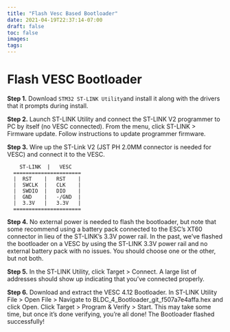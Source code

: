 ```yaml
---
title: "Flash Vesc Based Bootloader"
date: 2021-04-19T22:37:14-07:00
draft: false
toc: false
images:
tags: 
---
```


# Flash VESC Bootloader

**Step 1.** Download `STM32 ST-LINK Utility`and install it along with the drivers that it prompts during install.

**Step 2.** Launch ST-LINK Utility and connect the ST-LINK V2 programmer to PC by itself (no VESC connected). From the menu, click ST-LINK > Firmware update. Follow instructions to update programmer firmware.

**Step 3.** Wire up the ST-Link V2 (JST PH 2.0MM connector is needed for VESC) and connect it to the VESC.
```
    ST-LINK  |   VESC
  ======================
  |  RST    |   RST    |
  |  SWCLK  |   CLK    |
  |  SWDIO  |   DIO    |
  |  GND    |   -/GND  |
  |  3.3V   |   3.3V   |
  ======================
```
**Step 4.** No external power is needed to flash the bootloader, but note that some recommend using a battery pack connected to the ESC’s XT60 connector in lieu of the ST-LINK’s 3.3V power rail. In the past, we’ve flashed the bootloader on a VESC by using the ST-LINK 3.3V power rail and no external battery pack with no issues. You should choose one or the other, but not both.

**Step 5.** In the ST-LINK Utility, click Target > Connect. A large list of addresses should show up indicating that you’ve connected properly.

**Step 6.** Download and extract the VESC 4.12 Bootloader. In ST-LINK Utility File > Open File > Navigate to BLDC_4_Bootloader_git_f507a7e4affa.hex and click Open. Click Target > Program & Verify > Start. This may take some time, but once it’s done verifying, you’re all done! The Bootloader flashed successfully!